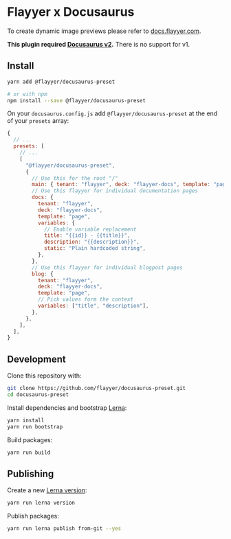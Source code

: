 # Flayyer x Docusaurus

To create dynamic image previews please refer to [docs.flayyer.com](http://docs.flayyer.com/).

**This plugin required [Docusaurus v2](https://v2.docusaurus.io/).** There is no support for v1.

## Install

```bash
yarn add @flayyer/docusaurus-preset

# or with npm
npm install --save @flayyer/docusaurus-preset
```

On your `docusaurus.config.js` add `@flayyer/docusaurus-preset` at the end of your `presets` array:

```js
{
  // ...
  presets: [
    // ...
    [
      "@flayyer/docusaurus-preset",
      {
        // Use this for the root "/"
        main: { tenant: "flayyer", deck: "flayyer-docs", template: "page" },
        // Use this flayyer for individual documentation pages
        docs: {
          tenant: "flayyer",
          deck: "flayyer-docs",
          template: "page",
          variables: {
            // Enable variable replacement
            title: "{{id}} - {{title}}",
            description: "{{description}}",
            static: "Plain hardcoded string",
          },
        },
        // Use this flayyer for individual blogpost pages
        blog: {
          tenant: "flayyer",
          deck: "flayyer-docs",
          template: "page",
          // Pick values form the context
          variables: ["title", "description"],
        },
      },
    ],
  ],
}
```

## Development

Clone this repository with:

```bash
git clone https://github.com/flayyer/docusaurus-preset.git
cd docusaurus-preset
```

Install dependencies and bootstrap [Lerna](https://github.com/lerna/lerna/):

```bash
yarn install
yarn run bootstrap
```

Build packages:

```bash
yarn run build
```

## Publishing

Create a new [Lerna version](https://github.com/lerna/lerna/tree/main/commands/version#readme):

```bash
yarn run lerna version
```

Publish packages:

```bash
yarn run lerna publish from-git --yes
```
